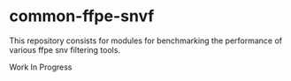 # common-ffpe-snvf

This repository consists for modules for benchmarking the performance of various ffpe snv filtering tools.

Work In Progress
